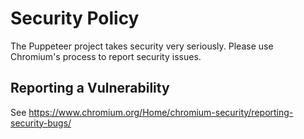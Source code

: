 # Security Policy

The Puppeteer project takes security very seriously. Please use Chromium's process to report security issues.

## Reporting a Vulnerability

See https://www.chromium.org/Home/chromium-security/reporting-security-bugs/
